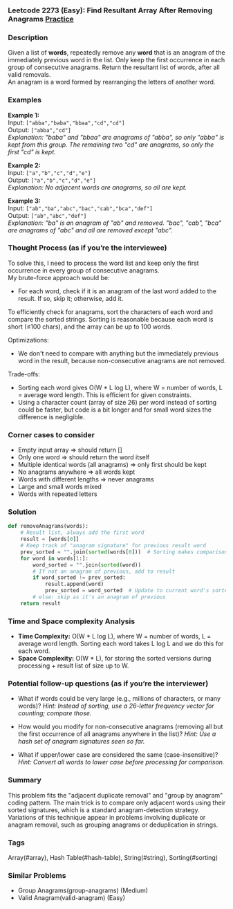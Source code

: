 ### Leetcode 2273 (Easy): Find Resultant Array After Removing Anagrams [Practice](https://leetcode.com/problems/find-resultant-array-after-removing-anagrams)

### Description  
Given a list of **words**, repeatedly remove any **word** that is an anagram of the immediately previous word in the list. Only keep the first occurrence in each group of consecutive anagrams. Return the resultant list of words, after all valid removals.  
An anagram is a word formed by rearranging the letters of another word.

### Examples  

**Example 1:**  
Input: `["abba","baba","bbaa","cd","cd"]`  
Output: `["abba","cd"]`  
*Explanation: "baba" and "bbaa" are anagrams of "abba", so only "abba" is kept from this group. The remaining two "cd" are anagrams, so only the first "cd" is kept.*

**Example 2:**  
Input: `["a","b","c","d","e"]`  
Output: `["a","b","c","d","e"]`  
*Explanation: No adjacent words are anagrams, so all are kept.*

**Example 3:**  
Input: `["ab","ba","abc","bac","cab","bca","def"]`  
Output: `["ab","abc","def"]`  
*Explanation: "ba" is an anagram of "ab" and removed. "bac", "cab", "bca" are anagrams of "abc" and all are removed except "abc".*

### Thought Process (as if you’re the interviewee)  
To solve this, I need to process the word list and keep only the first occurrence in every group of consecutive anagrams.  
My brute-force approach would be:
- For each word, check if it is an anagram of the last word added to the result. If so, skip it; otherwise, add it.

To efficiently check for anagrams, sort the characters of each word and compare the sorted strings. Sorting is reasonable because each word is short (≤100 chars), and the array can be up to 100 words.

Optimizations:
- We don't need to compare with anything but the immediately previous word in the result, because non-consecutive anagrams are not removed.

Trade-offs:
- Sorting each word gives O(W \* L log L), where W = number of words, L = average word length. This is efficient for given constraints.
- Using a character count (array of size 26) per word instead of sorting could be faster, but code is a bit longer and for small word sizes the difference is negligible.

### Corner cases to consider  
- Empty input array ⇒ should return []  
- Only one word ⇒ should return the word itself  
- Multiple identical words (all anagrams) ⇒ only first should be kept  
- No anagrams anywhere ⇒ all words kept  
- Words with different lengths ⇒ never anagrams  
- Large and small words mixed  
- Words with repeated letters

### Solution

```python
def removeAnagrams(words):
    # Result list, always add the first word
    result = [words[0]]
    # Keep track of "anagram signature" for previous result word
    prev_sorted = "".join(sorted(words[0]))  # Sorting makes comparison easy
    for word in words[1:]:
        word_sorted = "".join(sorted(word))
        # If not an anagram of previous, add to result
        if word_sorted != prev_sorted:
            result.append(word)
            prev_sorted = word_sorted  # Update to current word's sorted string
        # else: skip as it's an anagram of previous
    return result
```

### Time and Space complexity Analysis  

- **Time Complexity:** O(W \* L log L), where W = number of words, L = average word length. Sorting each word takes L log L and we do this for each word.
- **Space Complexity:** O(W \* L), for storing the sorted versions during processing + result list of size up to W.

### Potential follow-up questions (as if you’re the interviewer)  

- What if words could be very large (e.g., millions of characters, or many words)?
  *Hint: Instead of sorting, use a 26-letter frequency vector for counting; compare those.*

- How would you modify for non-consecutive anagrams (removing all but the first occurrence of all anagrams anywhere in the list)?
  *Hint: Use a hash set of anagram signatures seen so far.*

- What if upper/lower case are considered the same (case-insensitive)?
  *Hint: Convert all words to lower case before processing for comparison.*

### Summary
This problem fits the "adjacent duplicate removal" and "group by anagram" coding pattern. The main trick is to compare only adjacent words using their sorted signatures, which is a standard anagram-detection strategy. Variations of this technique appear in problems involving duplicate or anagram removal, such as grouping anagrams or deduplication in strings.

### Tags
Array(#array), Hash Table(#hash-table), String(#string), Sorting(#sorting)

### Similar Problems
- Group Anagrams(group-anagrams) (Medium)
- Valid Anagram(valid-anagram) (Easy)